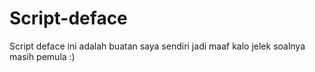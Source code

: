 # Script-deface
Script deface ini adalah buatan saya sendiri jadi maaf kalo jelek soalnya masih pemula :)
